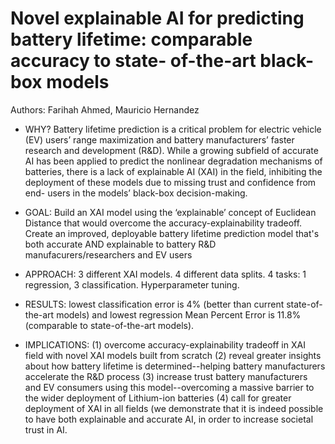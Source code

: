 # Novel explainable AI for predicting battery lifetime: comparable accuracy to state- of-the-art black-box models

Authors: Farihah Ahmed, Mauricio Hernandez

- WHY? Battery lifetime prediction is a critical problem for electric vehicle (EV) users’ range maximization and battery manufacturers’ faster research and development (R&D). While a growing subfield of accurate AI has been applied to predict the nonlinear degradation mechanisms of batteries, there is a lack of explainable AI (XAI) in the field, inhibiting the deployment of these models due to missing trust and confidence from end- users in the models’ black-box decision-making.

- GOAL: Build an XAI model using the ‘explainable’ concept of Euclidean Distance that would overcome the accuracy-explainability tradeoff. Create an improved, deployable battery lifetime prediction model that's both accurate AND explainable to battery R&D manufacurers/researchers and EV users
  

- APPROACH: 3 different XAI models. 4 different data splits. 4 tasks: 1 regression, 3 classification. Hyperparameter tuning.

- RESULTS: lowest classification error is 4% (better than current state-of-the-art models) and lowest regression Mean Percent Error is 11.8% (comparable to state-of-the-art models).

- IMPLICATIONS:
  (1) overcome accuracy-explainability tradeoff in XAI field with novel XAI models built from scratch
  (2) reveal greater insights about how battery lifetime is determined--helping battery manufacturers accelerate the R&D process
  (3) increase trust battery manufacturers and EV consumers using this model--overcoming a massive barrier to the wider deployment of Lithium-ion batteries
  (4) call for greater deployment of XAI in all fields (we demonstrate that it is indeed possible to have both explainable and accurate AI, in order to increase societal trust in AI.
